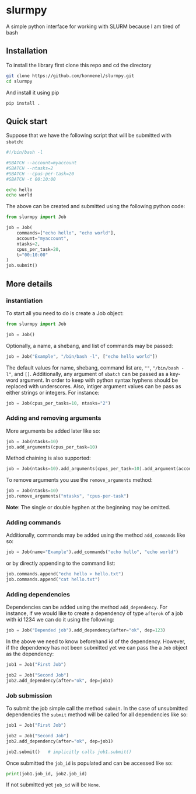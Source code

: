 # slurmpy
A simple python interface for working with SLURM because I am tired of bash

## Installation
To install the library first clone this repo and cd the directory
```bash
git clone https://github.com/konmenel/slurmpy.git
cd slurmpy
```
And install it using pip
```bash
pip install .
```

## Quick start
Suppose that we have the following script that will be submitted with `sbatch`:
```bash
#!/bin/bash -l

#SBATCH --account=myaccount
#SBATCH --ntasks=2
#SBATCH --cpus-per-task=20
#SBATCH -t 00:10:00

echo hello
echo world
```

The above can be created and submitted using the following python code:
```python
from slurmpy import Job

job = Job(
    commands=["echo hello", "echo world"],
    account="myaccount",
    ntasks=2,
    cpus_per_task=20,
    t="00:10:00"
)
job.submit()
```

## More details
### instantiation
To start all you need to do is create a Job object:
```python
from slurmpy import Job

job = Job()
```
Optionally, a name, a shebang, and list of commands may be passed:
```python
job = Job("Example", "/bin/bash -l", ["echo hello world"])
```
The default values for name, shebang, command list are, `""`, `"/bin/bash -l"`, and
`[]`. Additionally, any argument of `sbatch` can be passed as a key-word argument. In
order to keep with python syntax hyphens should be replaced with underscores. Also,
intiger argument values can be pass as either strings or integers. For instance:
```python
job = Job(cpus_per_tasks=10, ntasks="2")
```

### Adding and removing arguments
More arguments be added later like so:
```python
job = Job(ntasks=10)
job.add_arguments(cpus_per_task=10)
```
Method chaining is also supported:
```python
job = Job(ntasks=10).add_arguments(cpus_per_task=10).add_argument(account="123")
```

To remove arguments you use the `remove_arguments` method:
```python
job = Job(ntasks=10)
job.remove_arguments("ntasks", "cpus-per-task")
```
**Note**: The single or double hyphen at the beginning may be omitted.
 

### Adding commands
Additionally, commands may be added using the method `add_commands` like so:
```python
job = Job(name="Example").add_commands("echo hello", "echo world")
```
or by directly appending to the command list:
```python
job.commands.append("echo hello > hello.txt")
job.commands.append("cat hello.txt")
```

### Adding dependencies
Dependencies can be added using the method `add_dependency`. For instance,
if we would like to create a dependency of type `afterok` of a job with id 
1234 we can do it using the following:
```python
job = Job("Depended job").add_dependency(after="ok", dep=123)
```

In the above we need to know beforehand id of the dependency. However, if the
dependency has not been submitted yet we can pass the a `Job` object as the
dependency:
```python
job1 = Job("First Job")

job2 = Job("Second Job")
job2.add_dependency(after="ok", dep=job1)
```

### Job submission
To submit the job simple call the method `submit`. In the case of unsubmitted
dependencies the `submit` method will be called for all dependencies like so:
```python
job1 = Job("First Job")

job2 = Job("Second Job")
job2.add_dependency(after="ok", dep=job1)

job2.submit()   # implicitly calls job1.submit()
```

Once submitted the `job_id` is populated and can be accessed like so:
```python
print(job1.job_id, job2.job_id)
```
If not submitted yet `job_id` will be `None`.

